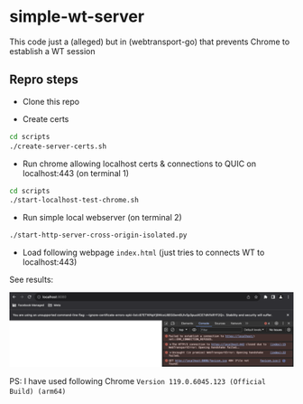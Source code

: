 # simple-wt-server

This code just a (alleged) but in (webtransport-go) that prevents Chrome to establish a WT session

## Repro steps

- Clone this repo

- Create certs

```bash
cd scripts
./create-server-certs.sh
```

- Run chrome allowing localhost certs & connections to QUIC on localhost:443 (on terminal 1)

```bash
cd scripts
./start-localhost-test-chrome.sh
```

- Run simple local webserver (on terminal 2)

```bash
./start-http-server-cross-origin-isolated.py
```

- Load following webpage `index.html` (just tries to connects WT to localhost:443)

See results:

![Connection error](./pics/error.png)

PS: I have used following Chrome `Version 119.0.6045.123 (Official Build) (arm64)`
